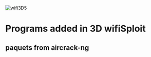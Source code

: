![wifi3D5](https://user-images.githubusercontent.com/59021489/80869872-1c440880-8ca3-11ea-9182-5743a2a02e2d.jpg)
# Programs added in 3D wifiSploit
## paquets from aircrack-ng
